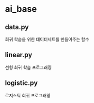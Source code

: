 # ai_base

## data.py
회귀 학습을 위한 데이터세트를 만들어주는 함수

## linear.py
선형 회귀 학습 프로그래밍

## logistic.py
로지스틱 회귀 프로그래밍
